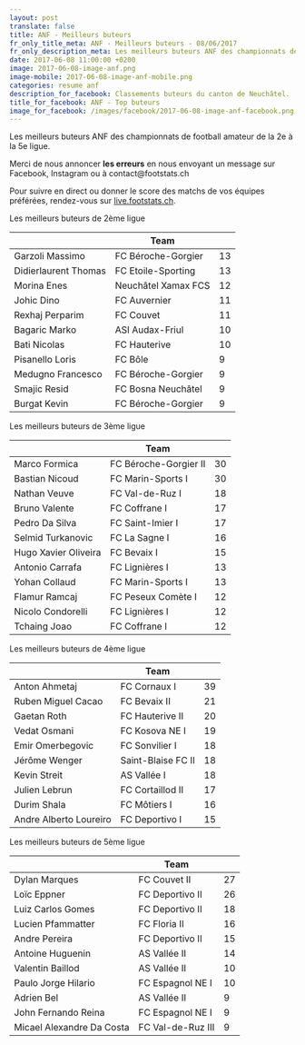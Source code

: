 ```yaml
---
layout: post
translate: false
title: ANF - Meilleurs buteurs
fr_only_title_meta: ANF - Meilleurs buteurs - 08/06/2017
fr_only_description_meta: Les meilleurs buteurs ANF des championnats de football amateur de la 2e à la 5e ligue - 08/06/2017
date: 2017-06-08 11:00:00 +0200
image: 2017-06-08-image-anf.png
image-mobile: 2017-06-08-image-anf-mobile.png
categories: resume anf
description_for_facebook: Classements buteurs du canton de Neuchâtel.
title_for_facebook: ANF - Top buteurs
image_for_facebook: /images/facebook/2017-06-08-image-anf-facebook.png
---
```

<p>Les meilleurs buteurs ANF des championnats de football amateur de la 2e à la 5e ligue.</p>
<p>Merci de nous annoncer <b>les erreurs</b> en nous envoyant un message sur Facebook, Instagram ou à contact@footstats.ch</p>
<p>Pour suivre en direct ou donner le score des matchs de vos équipes préférées, rendez-vous sur <a href='http://live.footstats.ch'>live.footstats.ch</a>.</p>

<p>Les meilleurs buteurs de 2ème ligue</p><table class="table"><thead><tr><th><i class="fa fa-male"></i></th><th>Team</th><th><i class="fa fa-futbol-o"></i></th></tr></thead><tbody><tr><td>Garzoli Massimo</td><td>FC Béroche-Gorgier</td><td>13</td></tr><tr><td>Didierlaurent Thomas</td><td>FC Etoile-Sporting</td><td>13</td></tr><tr><td>Morina Enes</td><td>Neuchâtel Xamax FCS</td><td>12</td></tr><tr><td>Johic Dino</td><td>FC Auvernier</td><td>11</td></tr><tr><td>Rexhaj Perparim</td><td>FC Couvet</td><td>11</td></tr><tr><td>Bagaric Marko</td><td>ASI Audax-Friul</td><td>10</td></tr><tr><td>Bati Nicolas</td><td>FC Hauterive</td><td>10</td></tr><tr><td>Pisanello Loris</td><td>FC Bôle</td><td>9</td></tr><tr><td>Medugno Francesco</td><td>FC Béroche-Gorgier</td><td>9</td></tr><tr><td>Smajic Resid</td><td>FC Bosna Neuchâtel</td><td>9</td></tr><tr><td>Burgat Kevin</td><td>FC Béroche-Gorgier</td><td>9</td></tr></tbody></table><p>Les meilleurs buteurs de 3ème ligue</p><table class="table"><thead><tr><th><i class="fa fa-male"></i></th><th>Team</th><th><i class="fa fa-futbol-o"></i></th></tr></thead><tbody><tr><td>Marco Formica</td><td>FC Béroche-Gorgier II</td><td>30</td></tr><tr><td>Bastian Nicoud</td><td>FC Marin-Sports I</td><td>30</td></tr><tr><td>Nathan Veuve</td><td>FC Val-de-Ruz I</td><td>18</td></tr><tr><td>Bruno Valente</td><td>FC Coffrane I</td><td>17</td></tr><tr><td>Pedro Da Silva</td><td>FC Saint-Imier I</td><td>17</td></tr><tr><td>Selmid Turkanovic</td><td>FC La Sagne I</td><td>16</td></tr><tr><td>Hugo Xavier Oliveira</td><td>FC Bevaix I</td><td>15</td></tr><tr><td>Antonio Carrafa</td><td>FC Lignières I</td><td>13</td></tr><tr><td>Yohan Collaud</td><td>FC Marin-Sports I</td><td>13</td></tr><tr><td>Flamur Ramcaj</td><td>FC Peseux Comète I</td><td>12</td></tr><tr><td>Nicolo Condorelli</td><td>FC Lignières I</td><td>12</td></tr><tr><td>Tchaing Joao</td><td>FC Coffrane I</td><td>12</td></tr></tbody></table><p>Les meilleurs buteurs de 4ème ligue</p><table class="table"><thead><tr><th><i class="fa fa-male"></i></th><th>Team</th><th><i class="fa fa-futbol-o"></i></th></tr></thead><tbody><tr><td>Anton Ahmetaj</td><td>FC Cornaux I</td><td>39</td></tr><tr><td>Ruben Miguel Cacao</td><td>FC Bevaix II</td><td>21</td></tr><tr><td>Gaetan Roth</td><td>FC Hauterive II</td><td>20</td></tr><tr><td>Vedat Osmani</td><td>FC Kosova NE I</td><td>19</td></tr><tr><td>Emir Omerbegovic</td><td>FC Sonvilier I</td><td>18</td></tr><tr><td>Jérôme Wenger</td><td>Saint-Blaise FC II</td><td>18</td></tr><tr><td>Kevin Streit</td><td>AS Vallée I</td><td>18</td></tr><tr><td>Julien Lebrun</td><td>FC Cortaillod II</td><td>17</td></tr><tr><td>Durim Shala</td><td>FC Môtiers I</td><td>16</td></tr><tr><td>Andre Alberto Loureiro</td><td>FC Deportivo I</td><td>15</td></tr></tbody></table><p>Les meilleurs buteurs de 5ème ligue</p><table class="table"><thead><tr><th><i class="fa fa-male"></i></th><th>Team</th><th><i class="fa fa-futbol-o"></i></th></tr></thead><tbody><tr><td>Dylan Marques</td><td>FC Couvet II</td><td>27</td></tr><tr><td>Loïc Eppner</td><td>FC Deportivo II</td><td>26</td></tr><tr><td>Luiz Carlos Gomes</td><td>FC Deportivo II</td><td>18</td></tr><tr><td>Lucien Pfammatter</td><td>FC Floria II</td><td>16</td></tr><tr><td>Andre Pereira</td><td>FC Deportivo II</td><td>15</td></tr><tr><td>Antoine Huguenin</td><td>AS Vallée II</td><td>14</td></tr><tr><td>Valentin Baillod</td><td>AS Vallée II</td><td>10</td></tr><tr><td>Paulo Jorge Hilario</td><td>FC Espagnol NE I</td><td>10</td></tr><tr><td>Adrien Bel</td><td>AS Vallée II</td><td>9</td></tr><tr><td>John Fernando Reina</td><td>FC Espagnol NE I</td><td>9</td></tr><tr><td>Micael Alexandre Da Costa</td><td>FC Val-de-Ruz III</td><td>9</td></tr></tbody></table>